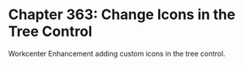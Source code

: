 # Chapter 363: Change Icons in the Tree Control
Workcenter Enhancement adding custom icons in the tree control.
